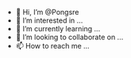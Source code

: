 - 👋 Hi, I’m @Pongsre
- 👀 I’m interested in ...
- 🌱 I’m currently learning ...
- 💞️ I’m looking to collaborate on ...
- 📫 How to reach me ...

<!---
Pongsre/Pongsre is a ✨ special ✨ repository because its `README.md` (this file) appears on your GitHub profile.
You can click the Preview link to take a look at your changes.
--->
